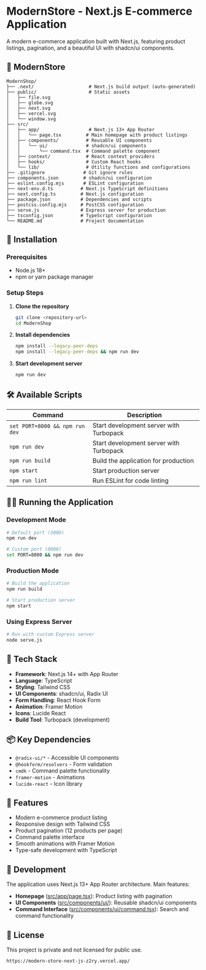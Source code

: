 # ModernStore - Next.js E-commerce Application

A modern e-commerce application built with Next.js, featuring product listings, pagination, and a beautiful UI with shadcn/ui components.

## 📁 ModernStore

```
ModernShop/
├── .next/                    # Next.js build output (auto-generated)
├── public/                   # Static assets
│   ├── file.svg
│   ├── globe.svg
│   ├── next.svg
│   ├── vercel.svg
│   └── window.svg
├── src/
│   ├── app/                  # Next.js 13+ App Router
│   │   └── page.tsx         # Main homepage with product listings
│   ├── components/          # Reusable UI components
│   │   └── ui/              # shadcn/ui components
│   │       └── command.tsx  # Command palette component
│   ├── context/             # React context providers
│   ├── hooks/               # Custom React hooks
│   └── lib/                 # Utility functions and configurations
├── .gitignore              # Git ignore rules
├── components.json         # shadcn/ui configuration
├── eslint.config.mjs       # ESLint configuration
├── next-env.d.ts          # Next.js TypeScript definitions
├── next.config.ts         # Next.js configuration
├── package.json           # Dependencies and scripts
├── postcss.config.mjs     # PostCSS configuration
├── serve.js               # Express server for production
├── tsconfig.json          # TypeScript configuration
└── README.md              # Project documentation
```

## 🚀 Installation

### Prerequisites

- Node.js 18+
- npm or yarn package manager

### Setup Steps

1. **Clone the repository**

   ```bash
   git clone <repository-url>
   cd ModernShop
   ```

2. **Install dependencies**

   ```bash
   npm install --legacy-peer-deps
   npm install --legacy-peer-deps && npm run dev
   ```

3. **Start development server**
   ```bash
   npm run dev
   ```

## 🛠️ Available Scripts

| Command                        | Description                             |
| ------------------------------ | --------------------------------------- |
| `set PORT=8000 && npm run dev` | Start development server with Turbopack |
| `npm run dev`                  | Start development server with Turbopack |
| `npm run build`                | Build the application for production    |
| `npm start`                    | Start production server                 |
| `npm run lint`                 | Run ESLint for code linting             |

## 🏃‍♂️ Running the Application

### Development Mode

```bash
# Default port (3000)
npm run dev

# Custom port (8000)
set PORT=8000 && npm run dev
```

### Production Mode

```bash
# Build the application
npm run build

# Start production server
npm start
```

### Using Express Server

```bash
# Run with custom Express server
node serve.js
```

## 🧰 Tech Stack

- **Framework**: Next.js 14+ with App Router
- **Language**: TypeScript
- **Styling**: Tailwind CSS
- **UI Components**: shadcn/ui, Radix UI
- **Form Handling**: React Hook Form
- **Animation**: Framer Motion
- **Icons**: Lucide React
- **Build Tool**: Turbopack (development)

## 📦 Key Dependencies

- `@radix-ui/*` - Accessible UI components
- `@hookform/resolvers` - Form validation
- `cmdk` - Command palette functionality
- `framer-motion` - Animations
- `lucide-react` - Icon library

## 🌟 Features

- Modern e-commerce product listing
- Responsive design with Tailwind CSS
- Product pagination (12 products per page)
- Command palette interface
- Smooth animations with Framer Motion
- Type-safe development with TypeScript

## 🔧 Development

The application uses Next.js 13+ App Router architecture. Main features:

- **Homepage** ([src/app/page.tsx](src/app/page.tsx)): Product listing with pagination
- **UI Components** ([src/components/ui/](src/components/ui/)): Reusable shadcn/ui components
- **Command Interface** ([src/components/ui/command.tsx](src/components/ui/command.tsx)): Search and command functionality

## 📄 License

This project is private and not licensed for public use.

```
https://modern-store-next-js-z2ry.vercel.app/
```
